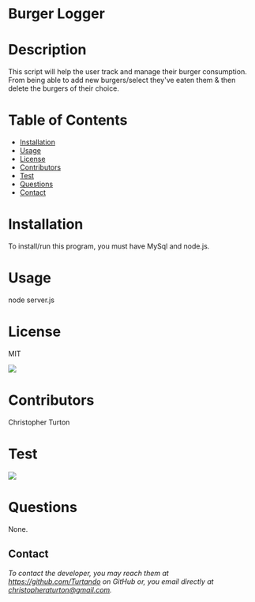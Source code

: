 

# Burger Logger


# Description 
This script will help the user track and manage their burger consumption. From being able to add new burgers/select they've eaten them & then delete the burgers of their choice.


# Table of Contents 
* [Installation](#installation)
* [Usage](#usage)
* [License](#license)
* [Contributors](#contributors)
* [Test](#test)
* [Questions](#questions)
* [Contact](#contact)

# Installation
 
To install/run this program, you must have MySql and node.js.


# Usage

node server.js


# License

MIT

![](https://img.shields.io/badge/build-readme-green)


# Contributors

Christopher Turton


# Test

![](/public/assets/img/burger.gif)


# Questions

None.


## Contact
*To contact the developer, you may reach them at https://github.com/Turtando on GitHub or, you email directly at christopheraturton@gmail.com.*

